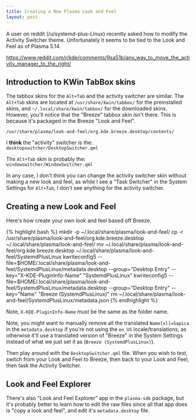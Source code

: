 ```yaml
---
title: Creating a New Plasma Look and Feel
layout: post
---
```


A user on reddit (/u/systemd-plus-Linux) recently asked how to modify the Activity Switcher theme. Unfortunately it seems to be tied to the Look and Feel as of Plasma 5.14.

<https://www.reddit.com/r/kde/comments/9sa51b/any_way_to_move_the_activity_manager_to_the_right/>

## Introduction to KWin TabBox skins

The tabbox skins for the `Alt+Tab` and the activity switcher are similar. The `Alt+Tab` skins are located at `/usr/share/kwin/tabbox/` for the preinstalled skins, and `~/.local/share/kwin/tabbox/` for the downloaded skins. However, you'll notice that the "Breeze" tabbox skin isn't there. This is because it's packaged in the Breeze "Look and Feel".

`/usr/share/plasma/look-and-feel/org.kde.breeze.desktop/contents/`

I **think** the "activity" switcher is the:  
`desktopswitcher/DesktopSwitcher.qml`

The `Alt+Tab` skin is probably the:  
`windowswitcher/WindowSwitcher.qml`

In any case, I don't think you can change the activity switcher skin without making a new look and feel, as while I see a "Task Switcher" in the System Settings for `Alt+Tab`, I don't see anything for the activity switcher.


## Creating a new Look and Feel

Here's how create your own look and feel based off Breeze.

{% highlight bash %}
mkdir -p ~/.local/share/plasma/look-and-feel/
cp -r /usr/share/plasma/look-and-feel/org.kde.breeze.desktop ~/.local/share/plasma/look-and-feel/
mv ~/.local/share/plasma/look-and-feel/org.kde.breeze.desktop ~/.local/share/plasma/look-and-feel/SystemdPlusLinux
kwriteconfig5 --file=$HOME/.local/share/plasma/look-and-feel/SystemdPlusLinux/metadata.desktop --group="Desktop Entry" --key="X-KDE-PluginInfo-Name" "SystemdPlusLinux"
kwriteconfig5 --file=$HOME/.local/share/plasma/look-and-feel/SystemdPlusLinux/metadata.desktop --group="Desktop Entry" --key="Name" "Breeze (SystemdPlusLinux)"
rm ~/.local/share/plasma/look-and-feel/SystemdPlusLinux/metadata.json
{% endhighlight %}

Note, `X-KDE-PluginInfo-Name` must be the same as the folder name.

Note, you might want to manually remove all the translated `Name[sl]=Sapica` in the `metadata.desktop` if you're not using the `en_US` locale/translations, as otherwise it'll use a translated version of "Breeze" in the System Settings instead of what we just set it as (`Breeze (SystemdPlusLinux)`).

Then play around with the `DesktopSwitcher.qml` file. When you wish to test, switch from your Look and Feel to Breeze, then back to your Look and Feel, then task the Activity Switcher.


## Look and Feel Explorer

There's also "Look and Feel Explorer" app in the `plasma-sdk` package, but it's probably better to learn how to edit the raw files since all that app does is "copy a look and feel", and edit it's `metadata.desktop` file.
